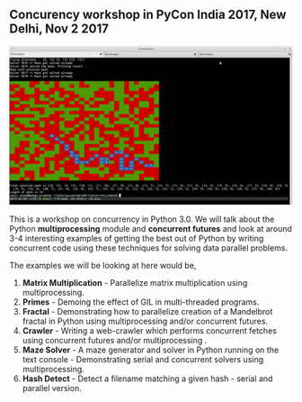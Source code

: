 ## Concurency workshop in PyCon India 2017, New Delhi, Nov 2 2017

<img src="static/maze_game.png" />

This is a workshop on concurrency in Python 3.0. We will talk about the Python **multiprocessing** module and **concurrent futures** and look at around 3-4 interesting examples of getting the best out of Python by writing concurrent code using these techniques for solving data parallel problems.

The examples we will be looking at here would be,

1. **Matrix Multiplication** - Parallelize matrix multiplication using multiprocessing.
2. **Primes** - Demoing the effect of GIL in multi-threaded programs.
3. **Fractal** - Demonstrating how to parallelize creation of a Mandelbrot fractal in Python using multiprocessing and/or concurrent futures.
4. **Crawler** - Writing a web-crawler which performs concurrent fetches using concurrent futures and/or multiprocessing .
5. **Maze Solver** - A maze generator and solver in Python running on the text console - Demonstrating serial and concurrent solvers using multiprocessing.
6. **Hash Detect** - Detect a filename matching a given hash - serial and parallel version.
